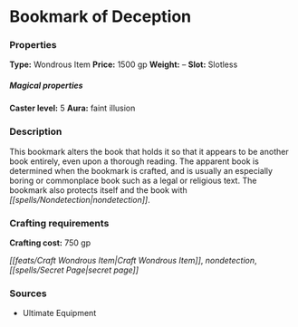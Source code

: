 ﻿---
Title: "Bookmark of Deception"
Type: "Wondrous Item"
Price: "1500 gp"
Weight: "–"
Slot: "Slotless"
Caster level: "5"
Aura: "faint illusion"
Description: |
  "This bookmark alters the book that holds it so that it appears to be another book entirely, even upon a thorough reading. The apparent book is determined when the bookmark is crafted, and is usually an especially boring or commonplace book such as a legal or religious text. The bookmark also protects itself and the book with _nondetection_."
Crafting cost: "750 gp"
Sources: "['Ultimate Equipment']"
---

# Bookmark of Deception

### Properties

**Type:** Wondrous Item **Price:** 1500 gp **Weight:** – **Slot:** Slotless

##### Magical properties

**Caster level:** 5 **Aura:** faint illusion

### Description

This bookmark alters the book that holds it so that it appears to be another book entirely, even upon a thorough reading. The apparent book is determined when the bookmark is crafted, and is usually an especially boring or commonplace book such as a legal or religious text. The bookmark also protects itself and the book with _[[spells/Nondetection|nondetection]]_.

### Crafting requirements

**Crafting cost:** 750 gp

_[[feats/Craft Wondrous Item|Craft Wondrous Item]]_, _nondetection_, _[[spells/Secret Page|secret page]]_

### Sources

* Ultimate Equipment